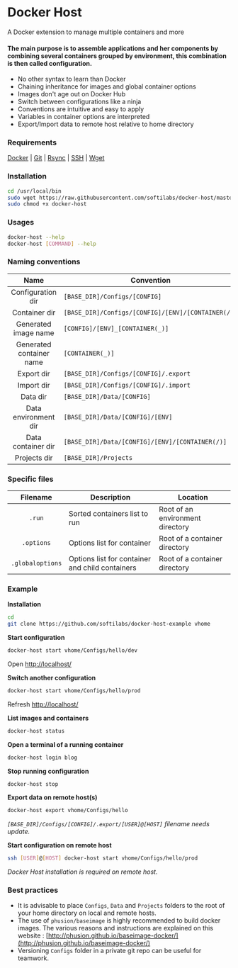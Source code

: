 # Docker Host
A Docker extension to manage multiple containers and more

#### The main purpose is to assemble applications and her components by combining several containers grouped by environment, this combination is then called configuration.

* No other syntax to learn than Docker
* Chaining inheritance for images and global container options
* Images don't age out on Docker Hub
* Switch between configurations like a ninja
* Conventions are intuitive and easy to apply
* Variables in container options are interpreted
* Export/Import data to remote host relative to home directory

### Requirements

[Docker](https://docker.com/) | [Git](http://git-scm.com/) | [Rsync](https://rsync.samba.org/) | [SSH](http://www.openssh.com/) | [Wget](https://www.gnu.org/software/wget/)

### Installation

```bash
cd /usr/local/bin
sudo wget https://raw.githubusercontent.com/softilabs/docker-host/master/docker-host
sudo chmod +x docker-host
```

### Usages

```bash
docker-host --help
docker-host [COMMAND] --help
```

### Naming conventions

| Name | Convention |
|:---:| --- |
| Configuration dir | ```[BASE_DIR]/Configs/[CONFIG]``` |
| Container dir | ```[BASE_DIR]/Configs/[CONFIG]/[ENV]/[CONTAINER(/)]``` |
| Generated image name | ```[CONFIG]/[ENV]_[CONTAINER(_)]``` |
| Generated container name | ```[CONTAINER(_)]``` |
| Export dir | ```[BASE_DIR]/Configs/[CONFIG]/.export``` |
| Import dir | ```[BASE_DIR]/Configs/[CONFIG]/.import``` |
| Data dir | ```[BASE_DIR]/Data/[CONFIG]``` |
| Data environment dir | ```[BASE_DIR]/Data/[CONFIG]/[ENV]``` |
| Data container dir | ```[BASE_DIR]/Data/[CONFIG]/[ENV]/[CONTAINER(/)]``` |
| Projects dir | ```[BASE_DIR]/Projects``` |

### Specific files

| Filename | Description | Location |
|:---:| --- | --- |
| ```.run``` | Sorted containers list to run | Root of an environment directory |
| ```.options``` | Options list for container | Root of a container directory |
| ```.globaloptions``` | Options list for container and child containers | Root of a container directory |

### Example

**Installation**
```bash
cd
git clone https://github.com/softilabs/docker-host-example vhome
```

**Start configuration**
```bash
docker-host start vhome/Configs/hello/dev
```
Open [http://localhost/](http://localhost/)

**Switch another configuration**
```bash
docker-host start vhome/Configs/hello/prod
```
Refresh [http://localhost/](http://localhost/)

**List images and containers**
```bash
docker-host status
```

**Open a terminal of a running container**
```bash
docker-host login blog
```

**Stop running configuration**
```bash
docker-host stop
```

**Export data on remote host(s)**
```bash
docker-host export vhome/Configs/hello
```
*```[BASE_DIR]/Configs/[CONFIG]/.export/[USER]@[HOST]``` filename needs update.*

**Start configuration on remote host**
```bash
ssh [USER]@[HOST] docker-host start vhome/Configs/hello/prod
```
*Docker Host installation is required on remote host.*

### Best practices

* It is advisable to place ```Configs```, ```Data``` and ```Projects``` folders to the root of your home directory on local and remote hosts.
* The use of ```phusion/baseimage``` is highly recommended to build docker images. The various reasons and instructions are explained on this website : [http://phusion.github.io/baseimage-docker/](http://phusion.github.io/baseimage-docker/)
* Versioning ```Configs``` folder in a private git repo can be useful for teamwork.
